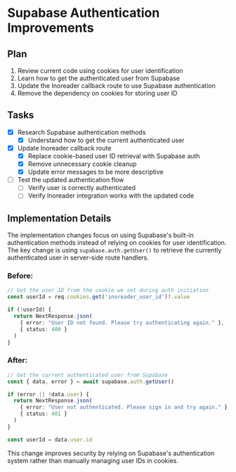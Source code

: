 # Supabase Authentication Improvements

## Plan
1. Review current code using cookies for user identification
2. Learn how to get the authenticated user from Supabase
3. Update the Inoreader callback route to use Supabase authentication
4. Remove the dependency on cookies for storing user ID

## Tasks

- [x] Research Supabase authentication methods
  - [x] Understand how to get the current authenticated user
- [x] Update Inoreader callback route
  - [x] Replace cookie-based user ID retrieval with Supabase auth
  - [x] Remove unnecessary cookie cleanup
  - [x] Update error messages to be more descriptive
- [ ] Test the updated authentication flow
  - [ ] Verify user is correctly authenticated
  - [ ] Verify Inoreader integration works with the updated code

## Implementation Details

The implementation changes focus on using Supabase's built-in authentication methods instead of relying on cookies for user identification. The key change is using `supabase.auth.getUser()` to retrieve the currently authenticated user in server-side route handlers.

### Before:
```typescript
// Get the user ID from the cookie we set during auth initiation
const userId = req.cookies.get('inoreader_user_id')?.value

if (!userId) {
  return NextResponse.json(
    { error: "User ID not found. Please try authenticating again." },
    { status: 400 }
  )
}
```

### After:
```typescript
// Get the current authenticated user from Supabase
const { data, error } = await supabase.auth.getUser()

if (error || !data.user) {
  return NextResponse.json(
    { error: "User not authenticated. Please sign in and try again." },
    { status: 401 }
  )
}

const userId = data.user.id
```

This change improves security by relying on Supabase's authentication system rather than manually managing user IDs in cookies. 